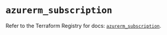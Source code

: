 # `azurerm_subscription`

Refer to the Terraform Registry for docs: [`azurerm_subscription`](https://registry.terraform.io/providers/hashicorp/azurerm/4.15.0/docs/resources/subscription).
